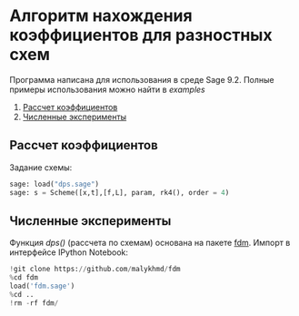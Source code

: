 # Алгоритм нахождения коэффициентов для разностных схем

Программа написана для использования в среде Sage 9.2. Полные примеры использования можно найти в *examples*

1. [Рассчет коэффициентов](#рассчет-коэффициентов)
2. [Численные эксперименты](#численные-эксперименты)

## Рассчет коэффициентов

Задание схемы:
```python
sage: load("dps.sage")
sage: s = Scheme([x,t],[f,L], param, rk4(), order = 4)
```

## Численные эксперименты

Функция *dps()* (рассчета по схемам) основана на пакете [fdm](https://github.com/malykhmd/fdm). Импорт в интерфейсе IPython Notebook:
```python
!git clone https://github.com/malykhmd/fdm
%cd fdm
load('fdm.sage')
%cd ..
!rm -rf fdm/ 
```